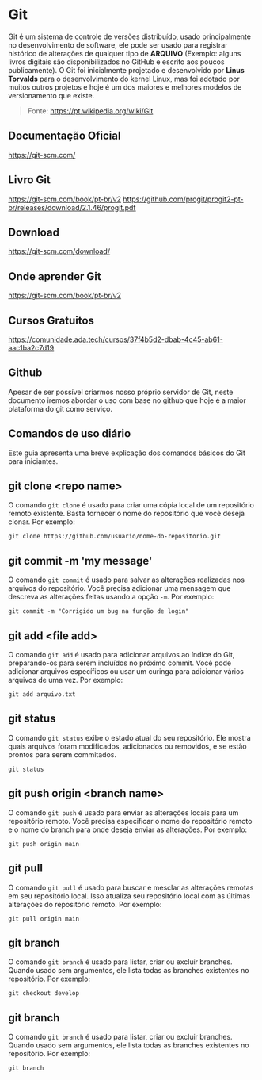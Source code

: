 # Git

Git é um sistema de controle de versões distribuído, usado principalmente no desenvolvimento de software, ele pode ser usado para registrar histórico de alterações de qualquer tipo de **ARQUIVO** (Exemplo: alguns livros digitais são disponibilizados no GitHub e escrito aos poucos publicamente). O Git foi inicialmente projetado e desenvolvido por **Linus Torvalds** para o desenvolvimento do kernel Linux, mas foi adotado por muitos outros projetos e hoje é um dos maiores e melhores modelos de versionamento que existe.

> Fonte: https://pt.wikipedia.org/wiki/Git
  
## Documentação Oficial

https://git-scm.com/

## Livro Git
https://git-scm.com/book/pt-br/v2
https://github.com/progit/progit2-pt-br/releases/download/2.1.46/progit.pdf
  
## Download
https://git-scm.com/download/

## Onde aprender Git
https://git-scm.com/book/pt-br/v2
 
## Cursos Gratuitos
https://comunidade.ada.tech/cursos/37f4b5d2-dbab-4c45-ab61-aac1ba2c7d19
  

## Github
Apesar de ser possível criarmos nosso próprio servidor de Git, neste documento iremos abordar o uso com base no github que hoje é a maior plataforma do git como serviço.

## Comandos de uso diário
Este guia apresenta uma breve explicação dos comandos básicos do Git para iniciantes.

## git clone \<repo name\>

O comando `git clone` é usado para criar uma cópia local de um repositório remoto existente. Basta fornecer o nome do repositório que você deseja clonar. Por exemplo:

```ssh
git clone https://github.com/usuario/nome-do-repositorio.git
```

## git commit -m 'my message'
O comando `git commit` é usado para salvar as alterações realizadas nos arquivos do repositório. Você precisa adicionar uma mensagem que descreva as alterações feitas usando a opção `-m`. Por exemplo:
```ssh
git commit -m "Corrigido um bug na função de login"
```

## git add \<file add\>

O comando `git add` é usado para adicionar arquivos ao índice do Git, preparando-os para serem incluídos no próximo commit. Você pode adicionar arquivos específicos ou usar um curinga para adicionar vários arquivos de uma vez. Por exemplo:
```ssh
git add arquivo.txt
```

## git status

O comando `git status` exibe o estado atual do seu repositório. Ele mostra quais arquivos foram modificados, adicionados ou removidos, e se estão prontos para serem commitados.
```ssh
git status
```

## git push origin \<branch name\>

O comando `git push` é usado para enviar as alterações locais para um repositório remoto. Você precisa especificar o nome do repositório remoto e o nome do branch para onde deseja enviar as alterações. Por exemplo:
```ssh
git push origin main
```

## git pull

O comando `git pull` é usado para buscar e mesclar as alterações remotas em seu repositório local. Isso atualiza seu repositório local com as últimas alterações do repositório remoto. Por exemplo:
```ssh
git pull origin main
```

## git branch

O comando `git branch` é usado para listar, criar ou excluir branches. Quando usado sem argumentos, ele lista todas as branches existentes no repositório. Por exemplo:
```ssh
git checkout develop
```

## git branch

O comando `git branch` é usado para listar, criar ou excluir branches. Quando usado sem argumentos, ele lista todas as branches existentes no repositório. Por exemplo:
```ssh
git branch
```